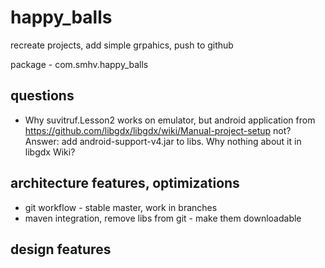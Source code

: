 happy_balls
===========


recreate projects, add simple grpahics, push to github

package - com.smhv.happy_balls




questions
---------

* Why suvitruf.Lesson2 works on emulator, but android application from
https://github.com/libgdx/libgdx/wiki/Manual-project-setup not?
Answer: add android-support-v4.jar to libs.
Why nothing about it in libgdx Wiki?


architecture features, optimizations
------------------------------------

* git workflow - stable master, work in branches
* maven integration, remove libs from git - make them downloadable



design features
---------------

